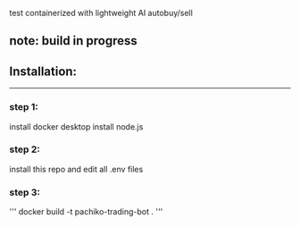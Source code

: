 test containerized with lightweight AI autobuy/sell

note: build in progress
-----
## Installation:
----
### step 1:
install docker desktop
install node.js

### step 2:
install this repo and edit all .env files

### step 3:
'''
docker build -t pachiko-trading-bot .
'''
